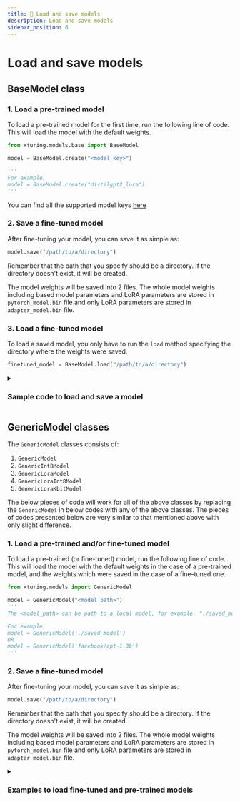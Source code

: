 ```yaml
---
title: 💾 Load and save models
description: Load and save models
sidebar_position: 6
---
```


# Load and save models

## BaseModel class
### 1. Load a pre-trained model

To load a pre-trained model for the first time, run the following line of code. This will load the model with the default weights.

```python
from xturing.models.base import BaseModel

model = BaseModel.create("<model_key>")

'''
For example,
model = BaseModel.create("distilgpt2_lora")
'''
```
You can find all the supported model keys [here](/supported_models)

### 2. Save a fine-tuned model

After fine-tuning your model, you can save it as simple as:

```python
model.save("/path/to/a/directory")
```

Remember that the path that you specify should be a directory. If the directory doesn't exist, it will be created.

The model weights will be saved into 2 files. The whole model weights including based model parameters and LoRA parameters are stored in `pytorch_model.bin` file and only LoRA parameters are stored in `adapter_model.bin` file.

### 3. Load a fine-tuned model

To load a saved model, you only have to run the `load` method specifying the directory where the weights were saved.

```python
finetuned_model = BaseModel.load("/path/to/a/directory")
```

<details>
<summary><h3>Sample code to load and save a model</h3></summary>

```python
## make the necessary imports
from xturing.models.base import BaseModel

## loading the model
model = BaseModel.create("distilgpt2_lora")

# saving the model
model.save("/path/to/a/directory")

## loading the fine-tuned model
finetuned_model = BaseModel.load("/path/to/a/directory")
```
</details>

## GenericModel classes
The `GenericModel` classes consists of:
1. `GenericModel`
2. `GenericInt8Model`
3. `GenericLoraModel`
4. `GenericLoraInt8Model`
5. `GenericLoraKbitModel`

The below pieces of code will work for all of the above classes by replacing the `GenericModel` in below codes with any of the above classes. The pieces of codes presented below are very similar to that mentioned above with only slight difference.

### 1. Load a pre-trained and/or fine-tuned model

To load a pre-trained (or fine-tuned) model, run the following line of code. This will load the model with the default weights in the case of a pre-trained model, and the weights which were saved in the case of a fine-tuned one.
```python
from xturing.models import GenericModel

model = GenericModel("<model_path>")
'''
The <model_path> can be path to a local model, for example, "./saved_model" or path from the HuggingFace library, for example, "facebook/opt-1.3b"

For example,
model = GenericModel('./saved_model')
OR
model = GenericModel('facebook/opt-1.3b')
'''
```

### 2. Save a fine-tuned model

After fine-tuning your model, you can save it as simple as:

```python
model.save("/path/to/a/directory")
```

Remember that the path that you specify should be a directory. If the directory doesn't exist, it will be created.

The model weights will be saved into 2 files. The whole model weights including based model parameters and LoRA parameters are stored in `pytorch_model.bin` file and only LoRA parameters are stored in `adapter_model.bin` file.


<details>
    <summary> <h3> Examples to load fine-tuned and pre-trained models</h3> </summary>

1. To load a pre-trained model

```python
## Make the necessary imports
from xturing.models import GenericModel

## Loading the model
model = GenericModel("facebook/opt-1.3b")

## Saving the model
model.save("/path/to/a/directory")
```

2. To load a fine-tuned model
```python
## Make the necessary imports
from xturing.models import GenericModel

## Loading the model
model = GenericModel("./saved_model")

```

</details>
